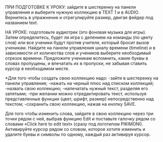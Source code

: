 ПРИ ПОДГОТОВКЕ К УРОКУ: зайдите в шестеренку на панели управления и выберите нужную коллекцию в TEXT 1 и в AUDIO. Вернитесь в упражнение и отрегулируйте размер, двигая фейдер под названием text.

НА УРОКЕ: подготовьте аудиотрек (это фоновая музыка для игры). Затем определитесь, будет ли игра с делением на команды (по цвету слов) или все ученики будут против учителя, который бросит вызов ученикам. Найдите на панели управления шкалу времени (timeline) и в зависимости от количества слов и учеников выберите необходимый отрезок времени. Предложите ученикам вспомнить, какие буквы в словах пропущены, и впечатать их в пропуски, не забывая ставить курсор в необходимом месте. 

*Для того чтобы создать свою коллекцию надо:
-зайти в шестеренку на панели управления;
-нажать на черный плюс над списком коллекций;
-назвать свою коллекцию;
-напечатать нужный текст, разделяя его запятыми;
-при желании можно отредактировать текст, используя представленные функции (цвет, шрифт, размер) непосредственно над текстом;
-сохранить свою коллекцию, нажав на кнопку SAVE.

Для того чтобы изменить слова, зайдите в свою коллекцию через три точки рядом с ней, выбрав функцию Edit и поставьте галочку рядом со словами «Click here to edit text» (сразу под логотипом PIKIMONI). Активируйте курсор рядом со словом, которое хотите изменить и удалите буквы и символы по одному, каждый раз активируя курсор. 
